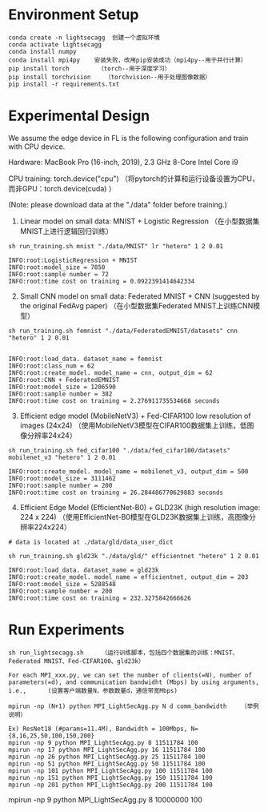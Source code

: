 # Environment Setup
```
conda create -n lightsecagg  创建一个虚拟环境
conda activate lightsecagg
conda install numpy
conda install mpi4py    安装失败，改用pip安装成功（mpi4py--用于并行计算）
pip install torch        （torch--用于深度学习）
pip install torchvision    （torchvision--用于处理图像数据）
pip install -r requirements.txt
```

# Experimental Design
We assume the edge device in FL is the following configuration and train with CPU device.

Hardware: MacBook Pro (16-inch, 2019), 2.3 GHz 8-Core Intel Core i9

CPU training: torch.device("cpu")   （将pytorch的计算和运行设备设置为CPU，而非GPU：torch.device(cuda) ）

(Note: please download data at the "./data" folder before training.)

1. Linear model on small data: MNIST + Logistic Regression    （在小型数据集MNIST上进行逻辑回归训练）

```
sh run_training.sh mnist "./data/MNIST" lr "hetero" 1 2 0.01

INFO:root:LogisticRegression + MNIST
INFO:root:model_size = 7850
INFO:root:sample number = 72
INFO:root:time cost on training = 0.0922391414642334
```

2. Small CNN model on small data: Federated MNIST + CNN (suggested by the original FedAvg paper)    （在小型数据集Federated MNIST上训练CNN模型）
```
sh run_training.sh femnist "./data/FederatedEMNIST/datasets" cnn "hetero" 1 2 0.01


INFO:root:load_data. dataset_name = femnist
INFO:root:class_num = 62
INFO:root:create_model. model_name = cnn, output_dim = 62
INFO:root:CNN + FederatedEMNIST
INFO:root:model_size = 1206590
INFO:root:sample number = 382
INFO:root:time cost on training = 2.276911735534668 seconds

```

3. Efficient edge model (MobileNetV3) + Fed-CIFAR100 low resolution of images (24x24)     （使用MobileNetV3模型在CIFAR100数据集上训练，低图像分辨率24x24）

```
sh run_training.sh fed_cifar100 "./data/fed_cifar100/datasets" mobilenet_v3 "hetero" 1 2 0.01

INFO:root:create_model. model_name = mobilenet_v3, output_dim = 500
INFO:root:model_size = 3111462
INFO:root:sample number = 200
INFO:root:time cost on training = 26.284486770629883 seconds

```
    
4. Efficient Edge Model (EfficientNet-B0) + GLD23K (high resolution image: 224 x 224)     （使用EfficientNet-B0模型在GLD23K数据集上训练，高图像分辨率224x224）

```
# data is located at ./data/gld/data_user_dict

sh run_training.sh gld23k "./data/gld/" efficientnet "hetero" 1 2 0.01

INFO:root:load_data. dataset_name = gld23k
INFO:root:create_model. model_name = efficientnet, output_dim = 203
INFO:root:model_size = 5288548
INFO:root:sample number = 200
INFO:root:time cost on training = 232.3275842666626

```

# Run Experiments
```
sh run_lightsecagg.sh     （运行训练脚本，包括四个数据集的训练：MNIST、Federated MNIST、Fed-CIFAR100、gld23k）

For each MPI_xxx.py, we can set the number of clients(=N), number of parameters(=d), and communication bandwidht (Mbps) by using arguments, i.e.,      (设置客户端数量N，参数数量d，通信带宽Mbps)

mpirun -np (N+1) python MPI_LightSecAgg.py N d comm_bandwidth    （举例说明）

Ex) ResNet18 (#params=11.4M), Bandwidth = 100Mbps, N={8,16,25,50,100,150,200}
mpirun -np 9 python MPI_LightSecAgg.py 8 11511784 100
mpirun -np 17 python MPI_LightSecAgg.py 16 11511784 100
mpirun -np 26 python MPI_LightSecAgg.py 25 11511784 100
mpirun -np 51 python MPI_LightSecAgg.py 50 11511784 100
mpirun -np 101 python MPI_LightSecAgg.py 100 11511784 100
mpirun -np 151 python MPI_LightSecAgg.py 150 11511784 100
mpirun -np 201 python MPI_LightSecAgg.py 200 11511784 100
```


mpirun -np 9 python MPI_LightSecAgg.py 8 10000000 100
